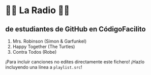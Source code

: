 # 🎼🎼 La Radio 🎼🎼
## de estudiantes de GitHub en CódigoFacilito
1. Mrs. Robinson (Simon & Garfunkel)
2. Happy Together (The Turtles)
3. Contra Todos (Robe)

¡Para incluir canciones no edites directamente este fichero!
¡Hazlo incluyendo una línea a `playlist.src`!

